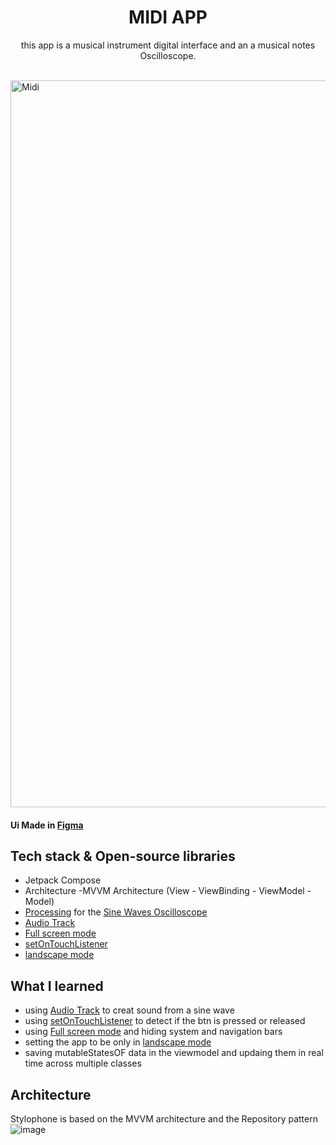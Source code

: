  <h1 align="center">MIDI APP</h1>

<p align="center">  
  this app is a musical instrument digital interface and an a musical notes Oscilloscope.
</p>
</br>

<img width="1163" alt="Midi" src="https://user-images.githubusercontent.com/98290339/159191591-6a637c96-ba7d-4e0c-a8c7-bb25fb116c71.png">


#### Ui Made in [Figma](https://www.figma.com/file/mtCF10n9wphsv1JdKG00uQ/Ux-and-shi?node-id=398%3A333)



## Tech stack & Open-source libraries

- Jetpack Compose
- Architecture
  -MVVM Architecture (View - ViewBinding - ViewModel - Model)
- [Processing](https://processing.org/) for the [Sine Waves Oscilloscope](https://github.com/CherifiMi/sine-waves)
- [Audio Track](https://developer.android.com/reference/android/media/AudioTrack)
- [Full screen mode](https://developer.android.com/training/system-ui/immersive)
- [setOnTouchListener](https://developer.android.com/reference/android/view/View.OnTouchListener)
- [landscape mode](https://developer.android.com/reference/androidx/browser/trusted/ScreenOrientation)



## What I learned
- using [Audio Track](https://developer.android.com/reference/android/media/AudioTrack) to creat sound from a sine wave
- using [setOnTouchListener](https://developer.android.com/reference/android/view/View.OnTouchListener) to detect if the btn is pressed or released
- using [Full screen mode](https://developer.android.com/training/system-ui/immersive) and hiding system and navigation bars
- setting the app to be only in [landscape mode](https://developer.android.com/reference/androidx/browser/trusted/ScreenOrientation)
- saving mutableStatesOF data in the viewmodel and updaing them in real time across multiple classes


## Architecture
Stylophone is based on the MVVM architecture and the Repository pattern
![image](https://user-images.githubusercontent.com/98290339/152096381-2a8898d3-c351-4032-979d-ebc836e46332.png)
